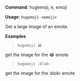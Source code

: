 **Command**: hugemoji, e, emoji

**Usage**: `hugemoji <emoji>`


Get a large image of an emote.


**Examples**

> `hugemoji 😂`

get the image for the 😂 emote 

> `hugemoji :blob:`

get the image for the :blob: emote